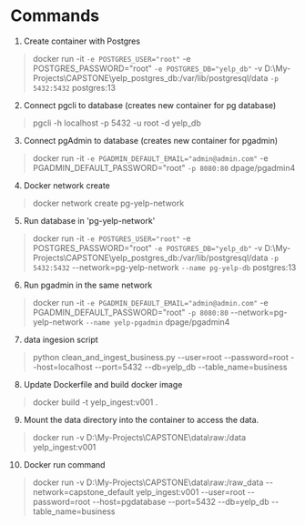 # Commands

1. Create container with Postgres
> docker run -it `
 -e POSTGRES_USER="root" `
 -e POSTGRES_PASSWORD="root" `
 -e POSTGRES_DB="yelp_db" `
 -v D:\My-Projects\CAPSTONE\yelp_postgres_db:/var/lib/postgresql/data `
 -p 5432:5432 `
 postgres:13

2. Connect pgcli to database (creates new container for pg database)
> pgcli -h localhost -p 5432 -u root -d yelp_db 

3. Connect pgAdmin to database (creates new container for pgadmin)
> docker run -it `
-e PGADMIN_DEFAULT_EMAIL="admin@admin.com" `
-e PGADMIN_DEFAULT_PASSWORD="root" `
-p 8080:80 `
dpage/pgadmin4

4. Docker network create
> docker network create pg-yelp-network
  
5. Run database in 'pg-yelp-network'
  > docker run -it `
 -e POSTGRES_USER="root" `
 -e POSTGRES_PASSWORD="root" `
 -e POSTGRES_DB="yelp_db" `
 -v D:\My-Projects\CAPSTONE\yelp_postgres_db:/var/lib/postgresql/data `
 -p 5432:5432 `
 --network=pg-yelp-network `
 --name pg-yelp-db `
 postgres:13

6. Run pgadmin in the same network
  > docker run -it `
-e PGADMIN_DEFAULT_EMAIL="admin@admin.com" `
-e PGADMIN_DEFAULT_PASSWORD="root" `
-p 8080:80 `
--network=pg-yelp-network `
--name yelp-pgadmin `
dpage/pgadmin4

7. data ingesion script

> python clean_and_ingest_business.py --user=root --password=root --host=localhost --port=5432 --db=yelp_db --table_name=business

8. Update Dockerfile and build docker image
  > docker build -t yelp_ingest:v001 .

9. Mount the data directory into the container to access the data.
  > docker run -v D:\My-Projects\CAPSTONE\data\raw:/data yelp_ingest:v001

10. Docker run command
  > docker run -v D:\My-Projects\CAPSTONE\data\raw:/raw_data --network=capstone_default yelp_ingest:v001 --user=root --password=root --host=pgdatabase --port=5432 --db=yelp_db --table_name=business



